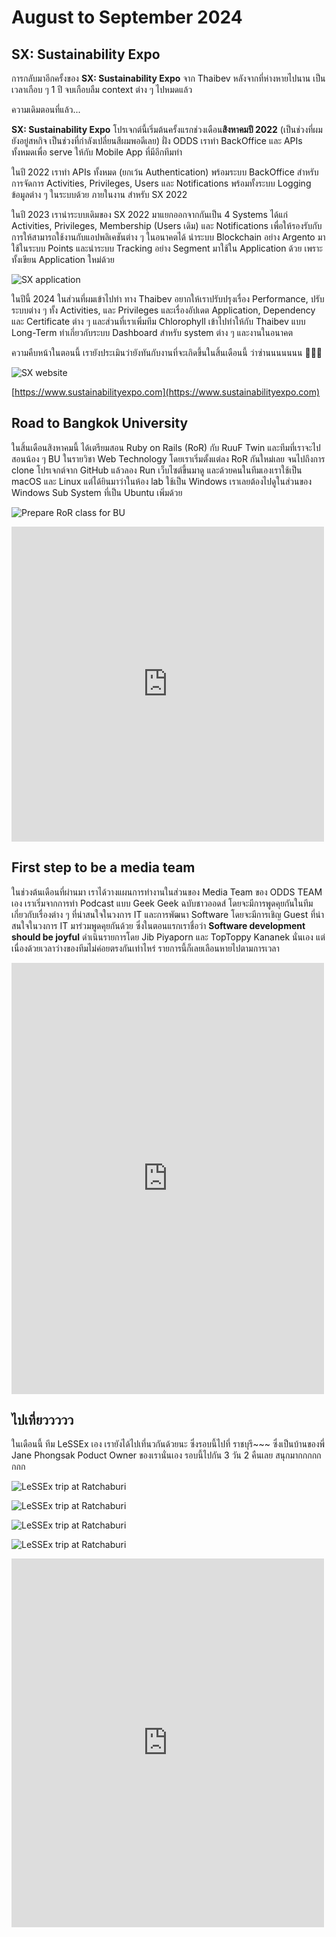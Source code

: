 # August to September 2024

## SX: Sustainability Expo

การกลับมาอีกครั้งของ **SX: Sustainability Expo** จาก Thaibev หลังจากที่ห่างหายไปนาน เป็นเวลาเกือบ ๆ 1 ปี จบเกือบลืม context ต่าง ๆ ไปหมดแล้ว

ความเดิมตอนที่แล้ว...

**SX: Sustainability Expo** โปรเจกต์นี้เริ่มต้นครั้งแรกช่วงเดือน**สิงหาคมปี 2022** (เป็นช่วงที่ผมยังอยู่สหกิจ เป็นช่วงที่กำลังเปลี่ยนสีผมพอดีเลย) ฝั่ง ODDS เราทำ BackOffice และ APIs ทั้งหมดเพื่อ serve ให้กับ Mobile App ที่มีอีกทีมทำ

ในปี 2022 เราทำ APIs ทั้งหมด (ยกเว้น Authentication) พร้อมระบบ BackOffice สำหรับการจัดการ Activities, Privileges, Users และ Notifications พร้อมทั้งระบบ Logging ข้อมูลต่าง ๆ ในระบบด้วย ภายในงาน สำหรับ SX 2022

ในปี 2023 เรานำระบบเดิมของ SX 2022 มาแยกออกจากกันเป็น 4 Systems ได้แก่ Activities, Privileges, Membership (Users เดิม) และ Notifications เพื่อให้รองรับกับการให้สามารถใช้งานกับแอปพลิเคชันต่าง ๆ ในอนาคตได้ นำระบบ Blockchain อย่าง Argento มาใช้ในระบบ Points และนำระบบ Tracking อย่าง Segment มาใช้ใน Application ด้วย เพราะทั้งเขียน Application ใหม่ด้วย

![SX application](/images/2024/august/sx-app.png)

ในปีนี้ 2024 ในส่วนที่ผมเข้าไปทำ ทาง Thaibev อยากให้เราปรับปรุงเรื่อง Performance, ปรับระบบต่าง ๆ ทั้ง Activities, และ Privileges และเรื่องอัปเดต Application, Dependency และ Certificate ต่าง ๆ และส่วนที่เราเพิ่มทีม <Badge type="warning">Chlorophyll</Badge> เข้าไปทำให้กับ Thaibev แบบ Long-Term ทำเกี่ยวกับระบบ Dashboard สำหรับ system ต่าง ๆ และงานในอนาคต

ความคืบหน้าในตอนนี้ เรายังประเมินว่ายังทันกับงานที่จะเกิดขึ้นในสิ้นเดือนนี้ ว่าซ่านนนนนนน 🤣🤣🤣

![SX website](/images/2024/august/sx-web.png)

[https://www.sustainabilityexpo.com](https://www.sustainabilityexpo.com)

## Road to Bangkok University

ในสิ้นเดือนสิงหาคมนี้ ได้เตรียมสอน Ruby on Rails (RoR) กับ <Badge type="info">RuuF Twin</Badge> และทีมที่เราจะไปสอนน้อง ๆ BU ในรายวิชา Web Technology โดยเราเริ่มตั้งแต่ลง RoR กันใหม่เลย จนไปถึงการ clone โปรเจกต์จาก GitHub แล้วลอง Run เว็บไซต์ขึ้นมาดู และด้วยคนในทีมเองเราใช้เป็น macOS และ Linux แต่ได้ยินมาว่าในห้อง lab ใช้เป็น Windows เราเลยต้องไปดูในส่วนของ Windows Sub System ที่เป็น Ubuntu เพิ่มด้วย

![Prepare RoR class for BU](/images/2024/august/prepare-ror-class.jpg)

<iframe src="https://www.facebook.com/plugins/post.php?href=https%3A%2F%2Fwww.facebook.com%2Froofimon.class%2Fposts%2Fpfbid027xxHkBCeihf6htdk8iVbtvZk2vE5Qef81mS75AELMiyjvFpbJEGKCHbMxNN1KvWml&show_text=true&width=500" width="500" height="504" style="border:none;overflow:hidden" scrolling="no" frameborder="0" allowfullscreen="true" allow="autoplay; clipboard-write; encrypted-media; picture-in-picture; web-share"></iframe>

## First step to be a media team

ในช่วงต้นเดือนที่ผ่านมา เราได้วางแผนการทำงานในส่วนของ Media Team ของ ODDS TEAM เอง เราเริ่มจากการทำ Podcast แบบ Geek Geek ฉบับชาวออดส์ โดยจะมีการพูดคุยกันในทีมเกี่ยวกับเรื่องต่าง ๆ ที่น่าสนใจในวงการ IT และการพัฒนา Software โดยจะมีการเชิญ Guest ที่น่าสนใจในวงการ IT มาร่วมพูดคุยกันด้วย ซึ่งในตอนแรกเราชื่อว่า **Software development should be joyful** ดำเนินรายการโดย <Badge type="info">Jib Piyaporn</Badge> และ <Badge type="info">TopToppy Kananek</Badge> นั่นเอง แต่เนื่องด้วยเวลาว่างของทีมไม่ค่อยตรงกันเท่าไหร่ รายการนี้ก็เลยเลือนหายไปตามการเวลา

<iframe src="https://www.facebook.com/plugins/post.php?href=https%3A%2F%2Fwww.facebook.com%2Ffai.nineprincess.7%2Fposts%2Fpfbid02mDnXMQ2XHB46Y9cg6aofiCPG86FHBjgXLL1QuGXK7URkPEHYac378eJMB6nVYkHBl&show_text=true&width=500" width="500" height="690" style="border:none;overflow:hidden" scrolling="no" frameborder="0" allowfullscreen="true" allow="autoplay; clipboard-write; encrypted-media; picture-in-picture; web-share"></iframe>

## ไปเที่ยววววว

ในเดือนนี้ ทีม <Badge type="info">LeSSEx</Badge> เอง เรายังได้ไปเที่นวกันด้วยนะ ซึ่งรอบนี้ไปที่ ราชบุรี~~~ ซึ่งเป็นบ้านของพี่ <Badge type="info">Jane Phongsak</Badge> Poduct Owner ของเรานั่นเอง รอบนี้ไปกัน 3 วัน 2 คืนเลย สนุกมากกกกกกกก

![LeSSEx trip at Ratchaburi](/images/2024/august/IMG_3901.jpeg)

![LeSSEx trip at Ratchaburi](/images/2024/august/IMG_3931.jpeg)

![LeSSEx trip at Ratchaburi](/images/2024/august/IMG_4049.jpeg)

![LeSSEx trip at Ratchaburi](/images/2024/august/IMG_4106.jpeg)

<iframe src="https://www.facebook.com/plugins/post.php?href=https%3A%2F%2Fwww.facebook.com%2Ftaliw.pnw%2Fposts%2Fpfbid025Nu9CwqQykGnK7DisZ4osqK8ChDFpVu1PM74SWARKFiup5VJ7MhNqBiZKtL4SPHKl&show_text=true&width=500" width="500" height="590" style="border:none;overflow:hidden" scrolling="no" frameborder="0" allowfullscreen="true" allow="autoplay; clipboard-write; encrypted-media; picture-in-picture; web-share"></iframe>
